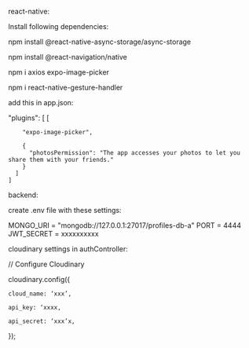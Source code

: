 react-native:

Install following dependencies:

npm install @react-native-async-storage/async-storage

npm install @react-navigation/native

npm i axios expo-image-picker

npm i react-native-gesture-handler

add this in app.json:

 "plugins": [
      [
      
        "expo-image-picker",
        
        {
          "photosPermission": "The app accesses your photos to let you share them with your friends."
        }
      ]
    ]

backend:

create .env file with these settings:


MONGO_URI = "mongodb://127.0.0.1:27017/profiles-db-a"
PORT = 4444
JWT_SECRET = xxxxxxxxxx


cloudinary settings in authController:

// Configure Cloudinary

cloudinary.config({

    cloud_name: ‘xxx’,
    
    api_key: ‘xxxx,
    
    api_secret: ‘xxx’x,
    
  });
